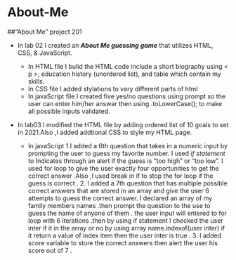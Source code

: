 # About-Me
##“About Me” project 201 
* In lab 02 I created an ***About Me guessing game*** that utilizes HTML, CSS, & JavaScript.
   * In HTML file I bulid the HTML code include a short biography using < p >,  education history (unordered list), and table which contain my skills.
   * In CSS file I added stylations to vary different parts of html 
   * In javaScript file I created five yes/no questions using prompt so the user can enter him/her answar then using .toLowerCase(); to make all possible inputs validated.

* In lab03 I modified the HTML file by adding ordered list of 10 goals to set in 2021.Also ,I added addtional CSS to style my HTML page.
  * In javaScript 
    1.I added a 6th question that takes in a numeric input by prompting the user to guess my favorite number. I used *if statement* to Indicates through an alert if the guess is “too high” or “too low”. I used for loop to give the user exactly four opportunities to get the correct answer .Also ,I used break in if to stop the for loop if the guess is correct .
    2. I added a 7th question that has multiple possible correct answers that are stored in an array and give the user 6 attempts to guess the correct answer. I declared an array of my family members names .then prompt the question to the use to guess the name of anyone of them .
    the user input will entered to for loop with 6 iterations .then by using if statement I checked the user inter if it in the array or no by using array name.indexof(user inter) if it return a value of index item then the user inter is true .
    3. I added score variable to store the correct answers then alert the user his score out of 7 .
    


